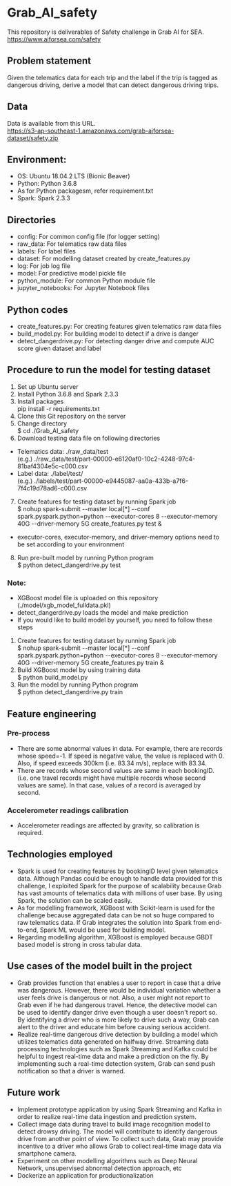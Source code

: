# Grab_AI_safety
This repository is deliverables of Safety challenge in Grab AI for SEA.  
https://www.aiforsea.com/safety
## Problem statement
Given the telematics data for each trip and the label if the trip is tagged as dangerous driving, derive a model that can detect dangerous driving trips.
## Data
Data is available from this URL.  
https://s3-ap-southeast-1.amazonaws.com/grab-aiforsea-dataset/safety.zip
## Environment:
 - OS: Ubuntu 18.04.2 LTS (Bionic Beaver)  
 - Python: Python 3.6.8  
  - As for Python packagesm, refer requirement.txt  
 - Spark: Spark 2.3.3  
## Directories
 - config: For common config file (for logger setting)  
 - raw_data: For telematics raw data files  
 - labels: For label files 
 - dataset: For modelling dataset created by create_features.py  
 - log: For job log file 
 - model: For predictive model pickle file  
 - python_module: For common Python module file  
 - jupyter_notebooks: For Jupyter Notebook files  
## Python codes
 - create_features.py: For creating features given telematics raw data files  
 - build_model.py: For building model to detect if a drive is danger  
 - detect_dangerdrive.py: For detecting danger drive and compute AUC score given dataset and label  
## Procedure to run the model for testing dataset
1. Set up Ubuntu server  
2. Install Python 3.6.8 and Spark 2.3.3  
3. Install packages  
pip install -r requirements.txt  
4. Clone this Git repository on the server  
5. Change directory  
$ cd ./Grab_AI_safety  
6. Download testing data file on following directories  
 - Telematics data: ./raw_data/test  
 (e.g.) ./raw_data/test/part-00000-e6120af0-10c2-4248-97c4-81baf4304e5c-c000.csv  
 - Label data: ./label/test/  
 (e.g.) ./labels/test/part-00000-e9445087-aa0a-433b-a7f6-7f4c19d78ad6-c000.csv  
7. Create features for testing dataset by running Spark job  
$ nohup spark-submit --master local[*] --conf spark.pyspark.python=python --executor-cores 8 --executor-memory 40G --driver-memory 5G create_features.py test &  
* executor-cores, executor-memory, and driver-memory options need to be set according to your environment  
8. Run pre-built model by running Python program  
$ python detect_dangerdrive.py test  
### Note:
 - XGBoost model file is uploaded on this repository (./model/xgb_model_fulldata.pkl)  
 - detect_dangerdrive.py loads the model and make prediction  
 - If you would like to build model by yourself, you need to follow these steps  
1. Create features for testing dataset by running Spark job  
$ nohup spark-submit --master local[*] --conf spark.pyspark.python=python --executor-cores 8 --executor-memory 40G --driver-memory 5G create_features.py train & 
2. Build XGBoost model by using training data  
$ python build_model.py  
3. Run the model by running Python program  
$ python detect_dangerdrive.py train  
## Feature engineering
### Pre-process
 - There are some abnormal values in data. For example, there are records whose speed=-1. If speed is negative value, the value is replaced with 0. Also, if speed exceeds 300km (i.e. 83.34 m/s), replace with 83.34.
 - There are records whose second values are same in each bookingID. (i.e. one travel records might have multiple records whose second values are same). In that case, values of a record is averaged by second.
### Accelerometer readings calibration
 - Accelerometer readings are affected by gravity, so calibration is required.
## Technologies employed
 - Spark is used for creating features by bookingID level given telematics data. Although Pandas could be enough to handle data provided for this challenge, I exploited Spark for the purpose of scalability because Grab has vast amounts of telematics data with millions of user base. By using Spark, the solution can be scaled easily.
 - As for modelling framework, XGBoost with Scikit-learn is used for the challenge because aggregated data can be not so huge compared to raw telematics data. If Grab integrates the solution into Spark from end-to-end, Spark ML would be used for building model.
 - Regarding modelling algorithm, XGBoost is employed because GBDT based model is strong in cross tabular data.  
## Use cases of the model built in the project
 - Grab provides function that enables a user to report in case that a drive was dangerous. However, there would be individual variation whether a user feels drive is dangerous or not. Also, a user might not report to Grab even if he had dangerous travel. Hence, the detective model can be used to identify danger drive even though a user doesn't report so. By identifying a driver who is more likely to drive such a way, Grab can alert to the driver and educate him before causing serious accident.
 - Realize real-time dangerous drive detection by building a model which utilizes telematics data generated on halfway drive. Streaming data processing technologies such as Spark Streaming and Kafka could be helpful to ingest real-time data and make a prediction on the fly. By implementing such a real-time detection system, Grab can send push notification so that a driver is warned.


## Future work
 - Implement prototype application by using Spark Streaming and Kafka in order to realize real-time data ingestion and prediction system.
 - Collect image data during travel to build image recognition model to detect drowsy driving. The model will contribute to identify dangerous drive from another point of view. To collect such data, Grab may provide incentive to a driver who allows Grab to collect real-time image data via smartphone camera.  
 - Experiment on other modelling algorithms such as Deep Neural Network, unsupervised abnormal detection approach, etc  
 - Dockerize an application for productionalization

